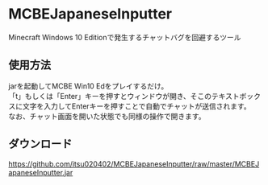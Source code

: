 # MCBEJapaneseInputter
Minecraft Windows 10 Editionで発生するチャットバグを回避するツール  
  
## 使用方法
jarを起動してMCBE Win10 Edをプレイするだけ。  
「t」もしくは「Enter」キーを押すとウィンドウが開き、そこのテキストボックスに文字を入力してEnterキーを押すことで自動でチャットが送信されます。  
なお、チャット画面を開いた状態でも同様の操作で開きます。  
  
## ダウンロード
<a href="https://github.com/itsu020402/MCBEJapaneseInputter/raw/master/MCBEJapaneseInputter.jar">https://github.com/itsu020402/MCBEJapaneseInputter/raw/master/MCBEJapaneseInputter.jar</a>  

